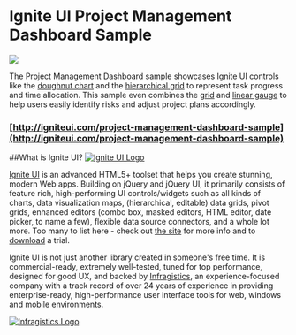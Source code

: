 # Ignite UI Project Management Dashboard Sample

![](http://igniteui.com/images/marketing/app-samples/project-management-dashboard-sample.png)

The Project Management Dashboard sample showcases Ignite UI controls like the [doughnut chart](http://igniteui.com/doughnut-chart/overview) and the [hierarchical grid](http://igniteui.com/hierarchical-grid/overview) to represent task progress and time allocation. This sample even combines the [grid](http://igniteui.com/grid/overview) and [linear gauge](http://igniteui.com/linear-gauge/overview) to help users easily identify risks and adjust project plans accordingly.

### [http://igniteui.com/project-management-dashboard-sample](http://igniteui.com/project-management-dashboard-sample)


##What is Ignite UI?
[![Ignite UI Logo](http://infragistics-blogs.github.io/github-assets/logos/igniteui.png)](http://igniteui.com)

[Ignite UI](http://igniteui.com/) is an advanced HTML5+ toolset that helps you create stunning, modern Web apps. Building on jQuery and jQuery UI, it primarily consists of feature rich, high-performing UI controls/widgets such as all kinds of charts, data visualization maps, (hierarchical, editable) data grids, pivot grids, enhanced editors (combo box, masked editors, HTML editor, date picker, to name a few), flexible data source connectors, and a whole lot more.  Too many to list here - check out [the site](http://igniteui.com/) for more info and to [download](https://igniteui.com/download) a trial.

Ignite UI is not just another library created in someone's free time. It is commercial-ready, extremely well-tested, tuned for top performance, designed for good UX, and backed by [Infragistics](http://www.infragistics.com/), an experience-focused company with a track record of over 24 years of experience in providing enterprise-ready, high-performance user interface tools for web, windows and mobile environments.

[![Infragistics Logo](http://infragistics-blogs.github.io/github-assets/logos/infragistics.png)](http://infragistics.com)




